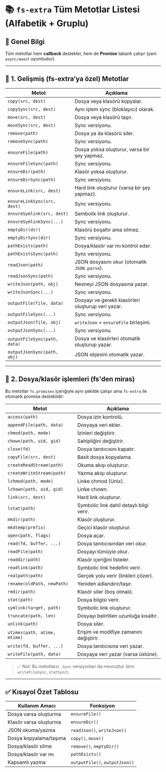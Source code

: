
# 📚 `fs-extra` Tüm Metotlar Listesi (Alfabetik + Gruplu)

## 🔁 Genel Bilgi

Tüm metotlar hem **callback** destekler, hem de **Promise** tabanlı çalışır (yani `async/await` uyumludur).

---

## 🔧 1. Gelişmiş (fs-extra’ya özel) Metotlar

|Metot|Açıklama|
|---|---|
|`copy(src, dest)`|Dosya veya klasörü kopyalar.|
|`copySync(src, dest)`|Aynı işlem sync (bloklayıcı) olarak.|
|`move(src, dest)`|Dosya veya klasörü taşır.|
|`moveSync(src, dest)`|Sync versiyonu.|
|`remove(path)`|Dosya ya da klasörü siler.|
|`removeSync(path)`|Sync versiyonu.|
|`ensureFile(path)`|Dosya yoksa oluşturur, varsa bir şey yapmaz.|
|`ensureFileSync(path)`|Sync versiyonu.|
|`ensureDir(path)`|Klasör yoksa oluşturur.|
|`ensureDirSync(path)`|Sync versiyonu.|
|`ensureLink(src, dest)`|Hard link oluşturur (varsa bir şey yapmaz).|
|`ensureLinkSync(src, dest)`|Sync versiyonu.|
|`ensureSymlink(src, dest)`|Sembolik link oluşturur.|
|`ensureSymlinkSync(...)`|Sync versiyonu.|
|`emptyDir(dir)`|Klasörü boşaltır ama silmez.|
|`emptyDirSync(dir)`|Sync versiyonu.|
|`pathExists(path)`|Dosya/klasör var mı kontrol eder.|
|`pathExistsSync(path)`|Sync versiyonu.|
|`readJson(path)`|JSON dosyasını okur (otomatik `JSON.parse`).|
|`readJsonSync(path)`|Sync versiyonu.|
|`writeJson(path, obj)`|Nesneyi JSON dosyasına yazar.|
|`writeJsonSync(...)`|Sync versiyonu.|
|`outputFile(file, data)`|Dosyayı ve gerekli klasörleri oluşturup veri yazar.|
|`outputFileSync(...)`|Sync versiyonu.|
|`outputJson(file, obj)`|`writeJson` + `ensureFile` birleşimi.|
|`outputJsonSync(...)`|Sync versiyonu.|
|`outputFileSync(path, data)`|Dosya ve klasörleri otomatik oluşturup yazar.|
|`outputJsonSync(path, obj)`|JSON objesini otomatik yazar.|

---

## 📁 2. Dosya/klasör işlemleri (fs'den miras)

Bu metotlar `fs.promises` içeriğiyle aynı şekilde çalışır ama `fs-extra` ile otomatik promise desteklidir:

|Metot|Açıklama|
|---|---|
|`access(path)`|Dosya izin kontrolü.|
|`appendFile(path, data)`|Dosyaya veri ekler.|
|`chmod(path, mode)`|İzinleri değiştirir.|
|`chown(path, uid, gid)`|Sahipliğini değiştirir.|
|`close(fd)`|Dosya tanıtıcısını kapatır.|
|`copyFile(src, dest)`|Basit dosya kopyalama.|
|`createReadStream(path)`|Okuma akışı oluşturur.|
|`createWriteStream(path)`|Yazma akışı oluşturur.|
|`lchmod(path, mode)`|Linke chmod (Unix).|
|`lchown(path, uid, gid)`|Linke chown.|
|`link(src, dest)`|Hard link oluşturur.|
|`lstat(path)`|Symbolic link dahil detaylı bilgi verir.|
|`mkdir(path)`|Klasör oluşturur.|
|`mkdtemp(prefix)`|Geçici klasör oluşturur.|
|`open(path, flags)`|Dosya açar.|
|`read(fd, buffer, ...)`|Dosya tanıtıcısından veri okur.|
|`readFile(path)`|Dosyayı tümüyle okur.|
|`readdir(path)`|Klasör içeriğini listeler.|
|`readlink(path)`|Symbolic link hedefini verir.|
|`realpath(path)`|Gerçek yolu verir (linkleri çözer).|
|`rename(oldPath, newPath)`|Yeniden adlandırır/taşır.|
|`rmdir(path)`|Klasör siler (boş olmalı).|
|`stat(path)`|Dosya bilgisi verir.|
|`symlink(target, path)`|Symbolic link oluşturur.|
|`truncate(path, len)`|Dosyayı belirtilen uzunluğa kısaltır.|
|`unlink(path)`|Dosya siler.|
|`utimes(path, atime, mtime)`|Erişim ve modifiye zamanını değiştirir.|
|`write(fd, buffer, ...)`|Dosya tanıtıcısına veri yazar.|
|`writeFile(path, data)`|Dosyaya veri yazar (varsa üstüne).|

> ✅ Not: Bu metotların `.Sync` versiyonları da mevcuttur (örn: `writeFileSync`, `statSync`).

---

## ✅ Kısayol Özet Tablosu

|Kullanım Amacı|Fonksiyon|
|---|---|
|Dosya varsa oluşturma|`ensureFile()`|
|Klasör varsa oluşturma|`ensureDir()`|
|JSON okuma/yazma|`readJson()`, `writeJson()`|
|Dosya kopyalama/taşıma|`copy()`, `move()`|
|Dosya/klasör silme|`remove()`, `emptyDir()`|
|Dosya/klasör var mı|`pathExists()`|
|Kapsamlı yazma|`outputFile()`, `outputJson()`|
